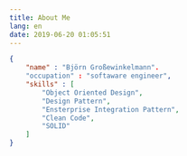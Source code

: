 ```yaml
---
title: About Me
lang: en
date: 2019-06-20 01:05:51
---
```

``` json
{
    "name" : "Björn Großewinkelmann".
    "occupation" : "softaware engineer",
    "skills" : [
	    "Object Oriented Design",
	    "Design Pattern", 
	    "Ensterprise Integration Pattern",
	    "Clean Code",
	    "SOLID"
    ]
}
```
<!--stackedit_data:
eyJoaXN0b3J5IjpbMTQ3NjE5MjUwMywxMjM0NDM5ODY2LDE3Nz
I5Mjk2MjcsLTE5NTE4OTAyMjldfQ==
-->